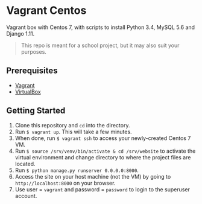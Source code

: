 # Vagrant Centos
Vagrant box with Centos 7, with scripts to install Python 3.4, MySQL 5.6 and Django 1.11.
> This repo is meant for a school project, but it may also suit your purposes.

Prerequisites
-----
* [Vagrant](https://www.vagrantup.com/docs/installation/)
* [VirtualBox](https://www.virtualbox.org/wiki/Downloads)


Getting Started
-----
1. Clone this repository and `cd` into the directory.
2. Run `$ vagrant up`. This will take a few minutes.
3. When done, run `$ vagrant ssh` to access your newly-created Centos 7 VM.
4. Run `$ source /srv/venv/bin/activate & cd /srv/website` to activate the virtual environment and change directory to where the project files are located.
5. Run `$ python manage.py runserver 0.0.0.0:8000`.
6. Access the site on your host machine (not the VM) by going to `http://localhost:8000` on your browser.
7. Use user = `vagrant` and password = `password` to login to the superuser account.
